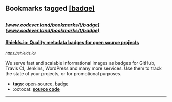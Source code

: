 ## Bookmarks tagged [[badge]](https://www.codever.land/search?q=[badge])

_<sup><sup>[www.codever.land/bookmarks/t/badge](www.codever.land/bookmarks/t/badge)</sup></sup>_
---
#### [Shields.io: Quality metadata badges for open source projects](https://shields.io/)
_<sup>https://shields.io/</sup>_

We serve fast and scalable informational images as badges
for GitHub, Travis CI, Jenkins, WordPress and many more services. Use them to
track the state of your projects, or for promotional purposes.
* **tags**: [open-source](../tagged/open-source.md), [badge](../tagged/badge.md)
* :octocat: **[source code](https://github.com/badges/shields)**
---
